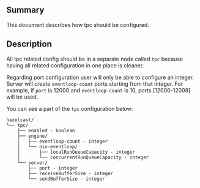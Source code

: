 ## Summary

This document describes how tpc should be configured.

## Description

All tpc related config should be in a separate node called `tpc` because
having all related configuration in one place is cleaner.

Regarding port configuration user will only be able to configure an
integer. Server will create `eventloop-count` ports starting from that
integer. For example, if `port` is 12000 and `eventloop-count` is 10,
ports [12000-12009] will be used.

You can see a part of the `tpc` configuration below:
```
hazelcast/
└── tpc/
    ├── enabled - boolean
    ├── engine/
    │   ├── eventloop-count - integer
    │   └── nio-eventloop/
    │       ├── localRunQueueCapacity - integer
    │       └── concurrentRunQueueCapacity - integer
    └── server/
        ├── port - integer
        ├── receiveBufferSize - integer
        └── sendBufferSize - integer
```
